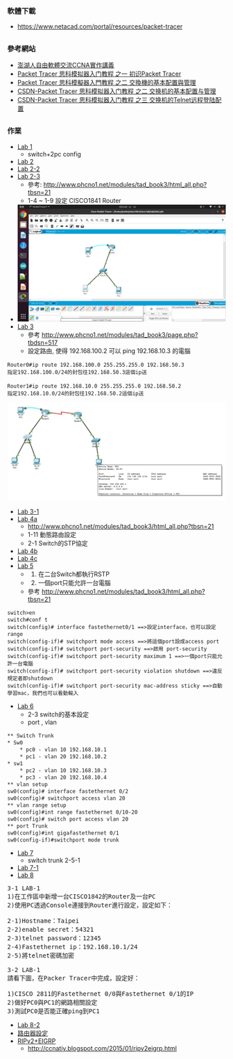 ### 軟體下載
* https://www.netacad.com/portal/resources/packet-tracer
##
### 參考網站
* [澎湖人自由軟體交流CCNA實作講義](http://www.phcno1.net/modules/tad_book3/index.php?op=list_docs&tbsn=21)
* [Packet Tracer 思科模拟器入门教程 之一 初识Packet Tracer](https://blog.csdn.net/gengkui9897/article/details/85107429)
* [Packet Tracer 思科模擬器入門教程 之二 交換機的基本配置與管理](https://www.itread01.com/content/1546225748.html)
* [CSDN-Packet Tracer 思科模拟器入门教程 之二 交换机的基本配置与管理](https://blog.csdn.net/gengkui9897/article/details/85109962?utm_medium=distribute.pc_relevant.none-task-blog-blogcommendfrommachinelearnpai2-1.channel_param&depth_1-utm_source=distribute.pc_relevant.none-task-blog-blogcommendfrommachinelearnpai2-1.channel_param)
* [CSDN-Packet Tracer 思科模拟器入门教程 之三 交换机的Telnet远程登陆配置](https://blog.csdn.net/gengkui9897/article/details/85141157)
##
### 作業
* [Lab 1](https://github.com/jumbokh/class1091/blob/master/cisco-lab/lab/lab1.pkt)
    * switch+2pc config
* [Lab 2](https://github.com/jumbokh/class1091/blob/master/cisco-lab/lab/lab2.pkt)
* [Lab 2-2](https://github.com/jumbokh/class1091/blob/master/cisco-lab/lab/lab-2-1-2.pkt)
* [Lab 2-3](https://github.com/jumbokh/class1091/blob/master/cisco-lab/lab/lab-2-1-3.pkt)
    * 參考: http://www.phcno1.net/modules/tad_book3/html_all.php?tbsn=21
    * 1-4 ~ 1-9  設定 CISCO1841 Router
* ![lab2](https://github.com/jumbokh/class1091/blob/master/cisco-lab/lab/lab2.png)
* [Lab 3](https://github.com/jumbokh/class1091/blob/master/cisco-lab/lab/lab3.pkt)
    * 參考 http://www.phcno1.net/modules/tad_book3/page.php?tbdsn=517
    * 設定路由, 使得 192.168.100.2 可以 ping 192.168.10.3 的電腦
```
Router0#ip route 192.168.100.0 255.255.255.0 192.168.50.3
指定192.168.100.0/24的封包往192.168.50.3這個ip送

Router1#ip route 192.168.10.0 255.255.255.0 192.168.50.2
指定192.168.10.0/24的封包往192.168.50.2這個ip送
```
![static Route](https://github.com/jumbokh/Network-class/blob/main/cisco-lab/doc/staticRoutes.jpg)
* [Lab 3-1](https://github.com/jumbokh/class1091/blob/master/cisco-lab/lab/lab3-1.pkt)
* [Lab 4a](https://github.com/jumbokh/class1091/blob/master/cisco-lab/lab/lab4a.pkt)
    * http://www.phcno1.net/modules/tad_book3/html_all.php?tbsn=21
    * 1-11 動態路由設定
    * 2-1 Switch的STP協定
* [Lab 4b](https://github.com/jumbokh/class1091/blob/master/cisco-lab/lab/lab4b.pkt)
* [Lab 4c](https://github.com/jumbokh/class1091/blob/master/cisco-lab/lab/lab4c.pkt)
* [Lab 5](https://github.com/jumbokh/class1091/blob/master/cisco-lab/lab/lab5.pkt)
    * 1. 在二台Switch都執行RSTP
    * 2. 一個port只能允許一台電腦
    * 參考 http://www.phcno1.net/modules/tad_book3/html_all.php?tbsn=21
```
switch>en
switch#conf t
switch(config)# interface fastethernet0/1 ==>設定interface，也可以設定range
switch(config-if)# switchport mode access ==>將這個port設成access port
switch(config-if)# switchport port-security ==>啟用 port-security
switch(config-if)# switchport port-security maximum 1 ==>一個port只能允許一台電腦
switch(config-if)# switchport port-security violation shutdown ==>違反規定者即shutdown
switch(config-if)# switchport port-security mac-address sticky ==>自動學習mac，我們也可以看動輸入
```
* [Lab 6](https://github.com/jumbokh/class1091/blob/master/cisco-lab/lab/lab6.pkt)
    * 2-3 switch的基本設定
    * port , vlan
```
** Switch Trunk
* Sw0
    * pc0 - vlan 10 192.168.10.1
	* pc1 - vlan 20 192.168.10.2
* sw1
    * pc2 - vlan 10 192.168.10.3
	* pc3 - vlan 20 192.168.10.4
** vlan setup
sw0(config)# interface fastethernet 0/2
sw0(config)# switchport access vlan 20
** vlan range setup
sw0(config)#int range fastethernet 0/10-20
sw0(config)# switch port access vlan 20
** port Trunk
sw0(config)#int gigafastethernet 0/1 
sw0(config-if)#switchport mode trunk
```
* [Lab 7](https://github.com/jumbokh/class1091/blob/master/cisco-lab/lab/lab7.pkt)
    * switch trunk 2-5-1
* [Lab 7-1](https://github.com/jumbokh/class1091/blob/master/cisco-lab/lab/lab7-1.pkt)
* [Lab 8](https://github.com/jumbokh/class1091/blob/master/cisco-lab/lab/lab8-1.pkt)
<pre>
3-1 LAB-1
1)在工作區中新增一台CISCO1842的Router及一台PC
2)使用PC透過Console連接到Router進行設定，設定如下：

2-1)Hostname：Taipei
2-2)enable secret：54321
2-3)telnet password：12345
2-4)Fastethernet ip：192.168.10.1/24
2-5)將telnet密碼加密

3-2 LAB-1
請看下圖，在Packer Tracer中完成，設定好：

1)CISCO 2811的Fastethernet 0/0與Fastethernet 0/1的IP
2)做好PC0與PC1的網路相關設定
3)測試PC0是否能正確ping到PC1
</pre>
* [Lab 8-2](https://github.com/jumbokh/class1091/blob/master/cisco-lab/lab/lab8-2.pkt)
* [路由器設定](https://github.com/jumbokh/class1091/blob/master/cisco-lab/lab-router/readme.md)
* [RIPv2+EIGRP]()    
    * http://ccnatiy.blogspot.com/2015/01/ripv2eigrp.html
